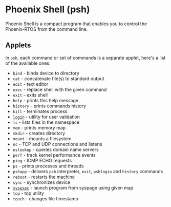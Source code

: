 # Phoenix Shell (psh)

Phoenix Shell is a compact program that enables you to control the Phoenix-RTOS from the command line.

## Applets

In `psh`, each command or set of commands is a separate applet, here's a list of the available ones:

* `bind`       - binds device to directory
* `cat`        - concatenate file(s) to standard output
* `edit`       - text editor
* `exec`       - replace shell with the given command
* `exit`       - exits shell
* `help`       - prints this help message
* `history`    - prints commands history
* `kill`       - terminates process
* [`login`](psh-applets/login.md) - utility for user validation
* `ls`         - lists files in the namespace
* `mem`        - prints memory map
* `mkdir`      - creates directory
* `mount`      - mounts a filesystem
* `nc`         - TCP and UDP connections and listens
* `nslookup`   - queries domain name servers
* `perf`       - track kernel performance events
* `ping`       - ICMP ECHO requests
* `ps`         - prints processes and threads
* `pshapp`     - delivers `psh` interpreter, `exit`, `pshlogin` and `history` commands
* `reboot`     - restarts the machine
* `sync`       - synchronizes device
* [`sysexec`](psh-applets/sysexec.md) - launch program from syspage using given map
* `top`        - top utility
* `touch`      - changes file timestamp
